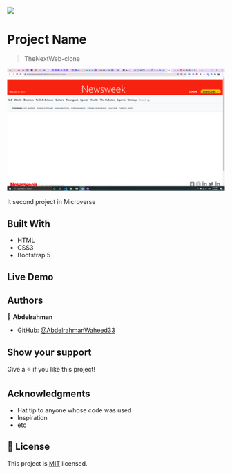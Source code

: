 ![](https://img.shields.io/badge/Microverse-blueviolet)
# Project Name

> TheNextWeb-clone


![screenshot](./img/screenshot.png)

It second project in Microverse

## Built With

- HTML
- CSS3
- Bootstrap 5

## Live Demo

<!-- [Live Demo Link](https://abdelrahmanwaheed33.github.io/weekthreeMicroverse/) -->







## Authors

👤 **Abdelrahman**

- GitHub: [@AbdelrahmanWaheed33](https://github.com/AbdelrahmanWaheed33)


## Show your support

Give a ⭐️ if you like this project!

## Acknowledgments

- Hat tip to anyone whose code was used
- Inspiration
- etc

## 📝 License

This project is [MIT](lic.url) licensed.
